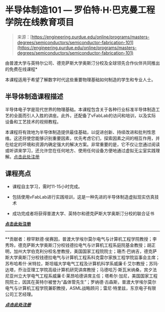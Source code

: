 <!--yml

category: 未分类

日期：2024-05-27 14:45:51

-->

# 半导体制造101 — 罗伯特·H·巴克曼工程学院在线教育项目

> 来源：[https://engineering.purdue.edu/online/programs/masters-degrees/semiconductors/semiconductor-fabrication-101](https://engineering.purdue.edu/online/programs/masters-degrees/semiconductors/semiconductor-fabrication-101)

由普渡大学与英特尔公司、德克萨斯大学奥斯汀分校及全球领先合作伙伴共同推出的免费在线课程*

本课程适用于希望了解数字时代这些重要物理基础如何制造的学生和专业人士。

## 半导体制造课程描述

半导体电子学是现代世界的物理基础。本课程包含关于各种行业标准半导体制造工艺的全面而引人入胜的讲座。此外，还配备了vFabLab的访问和培训，以及实际设备和工艺技术的视频教程。

本课程将有效地为半导体制造提供最佳基础，以促进创新、持续改进和批判性思维。这还将使您能够识别重要因素，优先考虑它们，探索因素之间的相互作用，并在给定的环境和资源内确定强大的解决方案。非常重要的是，它不仅让您通过阅读或听讲来学习，还允许您在任何地方、使用任何设备方便地通过虚拟无尘室实践理解。[点击此处注册](https://www.eventreg.purdue.edu/ec2k/courselisting.aspx?1=%20&master_ID=6388%20&course_area=1285%20&course_number=133%20&course_subtitle=00)

## 课程亮点

+   课程自主学习，需时11-15小时完成。

+   包括使用vFabLab进行实践培训，这是一种先进的半导体制造虚拟现实仿真技术

+   成功完成者将获得普渡大学、英特尔和德克萨斯大学奥斯汀分校的联合证书

**[点击此处注册](https://www.eventreg.purdue.edu/ec2k/courselisting.aspx?1=%20&master_ID=6388%20&course_area=1285%20&course_number=133%20&course_subtitle=00)**

* * *

**贡献者：穆罕默德·侯赛因，普渡大学埃尔莫尔电气与计算机工程学院教授；李秀玲，德克萨斯大学奥斯汀分校钱德拉电气与计算机工程系庭院基金教授；胡正明，加州大学伯克利分校名誉教授，美国国家工程院院士；珊杰·巴纳吉，德克萨斯大学奥斯汀分校钱德拉电气与计算机工程系科克雷尔家族工程学院监事会主席；苏布哈希什·米特拉，斯坦福大学电气工程及计算机科学系威廉·E·艾尔教授；苏玛·达塔，乔治亚理工学院高级计算机研究讲席教授；马德哈万·斯瓦米纳桑，宾夕法尼亚州立大学电气工程系威廉·E·莱昂哈德讲席主任；塔希尔·加尼，美国国家工程院院士，因其在英特尔被誉为“晶体管先生”；罗纳德·古森斯，普渡大学埃尔莫尔电气与计算机工程学院兼职教授，ASML战略顾问；雷尼·特里兹，东京电子有限公司工艺经理。

*****[点击此处注册](https://www.eventreg.purdue.edu/ec2k/courselisting.aspx?1=%20&master_ID=6388%20&course_area=1285%20&course_number=133%20&course_subtitle=00)*****
